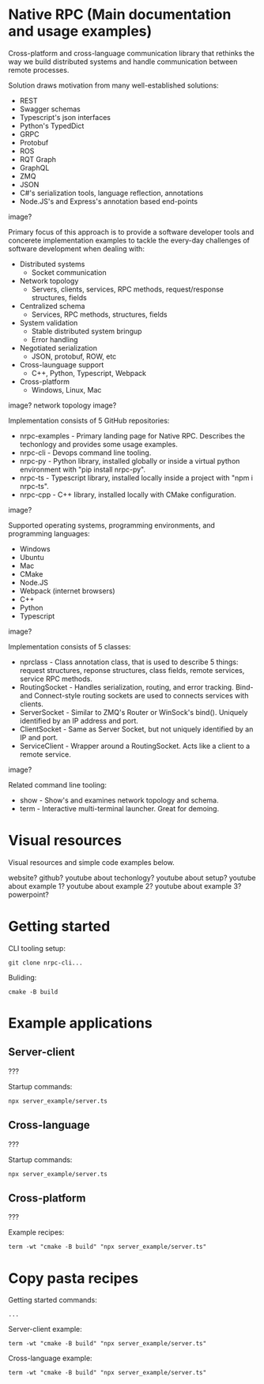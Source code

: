 # Native RPC (Main documentation and usage examples)

Cross-platform and cross-language communication library that rethinks the way we build distributed systems and handle communication between remote processes. 

Solution draws motivation from many well-established solutions: 

- REST
- Swagger schemas
- Typescript's json interfaces
- Python's TypedDict
- GRPC
- Protobuf
- ROS
- RQT Graph
- GraphQL
- ZMQ
- JSON
- C#'s serialization tools, language reflection, annotations
- Node.JS's and Express's annotation based end-points 

image?

Primary focus of this approach is to provide a software developer tools and concerete implementation examples to tackle the every-day challenges of software development when dealing with:

- Distributed systems
    - Socket communication
- Network topology
    - Servers, clients, services, RPC methods, request/response structures, fields
- Centralized schema
    - Services, RPC methods, structures, fields
- System validation
    - Stable distributed system bringup
    - Error handling
- Negotiated serialization
    - JSON, protobuf, ROW, etc
- Cross-launguage support
    - C++, Python, Typescript, Webpack
- Cross-platform
    - Windows, Linux, Mac

image? 
network topology image?

Implementation consists of 5 GitHub repositories:

- nrpc-examples - Primary landing page for Native RPC. Describes the techonlogy and provides some usage examples.
- nrpc-cli - Devops command line tooling.
- nrpc-py - Python library, installed globally or inside a virtual python environment with "pip install nrpc-py".
- nrpc-ts - Typescript library, installed locally inside a project with "npm i nrpc-ts".
- nrpc-cpp - C++ library, installed locally with CMake configuration.

image?

Supported operating systems, programming environments, and programming languages:

- Windows
- Ubuntu
- Mac
- CMake
- Node.JS
- Webpack (internet browsers)
- C++
- Python
- Typescript

image?

Implementation consists of 5 classes:

- nprclass - Class annotation class, that is used to describe 5 things: request structures, reponse structures, class fields, remote services, service RPC methods.
- RoutingSocket - Handles serialization, routing, and error tracking. Bind- and Connect-style routing sockets are used to connects services with clients.
- ServerSocket - Similar to ZMQ's Router or WinSock's bind(). Uniquely identified by an IP address and port.
- ClientSocket - Same as Server Socket, but not uniquely identified by an IP and port.
- ServiceClient - Wrapper around a RoutingSocket. Acts like a client to a remote service.

image?

Related command line tooling:

- show - Show's and examines network topology and schema.
- term - Interactive multi-terminal launcher. Great for demoing.



# Visual resources

Visual resources and simple code examples below.

website?
github?
youtube about techonlogy?
youtube about setup?
youtube about example 1?
youtube about example 2?
youtube about example 3?
powerpoint?

# Getting started

CLI tooling setup:
```
git clone nrpc-cli...
```

Buliding:
```
cmake -B build
```

# Example applications

## Server-client

???

Startup commands:
```
npx server_example/server.ts
```

## Cross-language

???

Startup commands:
```
npx server_example/server.ts
```

## Cross-platform

???

Example recipes:
```
term -wt "cmake -B build" "npx server_example/server.ts"
```

# Copy pasta recipes

Getting started commands:
```
...
```

Server-client example:
```
term -wt "cmake -B build" "npx server_example/server.ts"
```

Cross-language example:
```
term -wt "cmake -B build" "npx server_example/server.ts"
```
